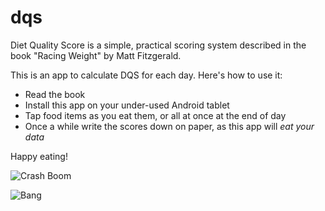 dqs
===

Diet Quality Score is a simple, practical scoring system described in 
the book "Racing Weight" by Matt Fitzgerald. 

This is an app to calculate DQS for each day. Here's how to use it:

 * Read the book
 * Install this app on your under-used Android tablet
 * Tap food items as you eat them, or all at once at the end of day
 * Once a while write the scores down on paper, as this app will *eat your data*
 
Happy eating!

![Crash Boom](http://i.imgur.com/P7MwMWB.png)

![Bang](http://i.imgur.com/aug7yYv.png)


